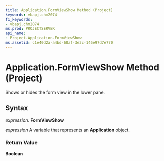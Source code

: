 ```yaml
---
title: Application.FormViewShow Method (Project)
keywords: vbapj.chm2074
f1_keywords:
- vbapj.chm2074
ms.prod: PROJECTSERVER
api_name:
- Project.Application.FormViewShow
ms.assetid: c1e40d2a-a4bd-60af-3e3c-146e97d7e770
---
```



# Application.FormViewShow Method (Project)

Shows or hides the form view in the lower pane.


## Syntax

 _expression_. **FormViewShow**

 _expression_ A variable that represents an **Application** object.


### Return Value

 **Boolean**


